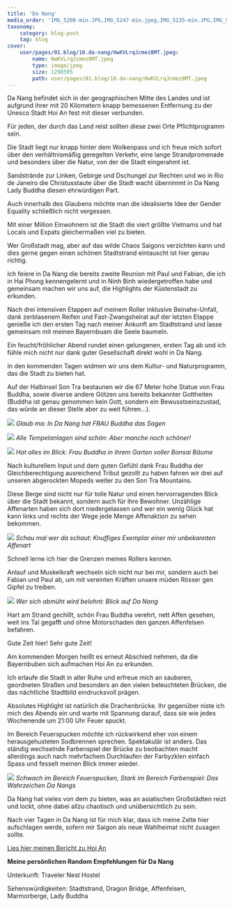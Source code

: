 ```yaml
---
title: 'Da Nang'
media_order: 'IMG_5208-min.JPG,IMG_5247-min.jpeg,IMG_5235-min.JPG,IMG_5245-min.jpeg,HwKVLrqJcmez8MT.jpeg,IMG_5227-min.JPG,IMG_5251-min.JPG'
taxonomy:
    category: blog-post
    tag: blog
cover:
    user/pages/01.blog/10.da-nang/HwKVLrqJcmez8MT.jpeg:
        name: HwKVLrqJcmez8MT.jpeg
        type: image/jpeg
        size: 1298595
        path: user/pages/01.blog/10.da-nang/HwKVLrqJcmez8MT.jpeg
---
```


Da Nang befindet sich in der geographischen Mitte des Landes und ist aufgrund ihrer mit 20 Kilometern knapp bemessenen Entfernung zu der Unesco Stadt Hoi An fest mit dieser verbunden. 

Für jeden, der durch das Land reist sollten diese zwei Orte Pflichtprogramm sein. 

Die Stadt liegt nur knapp hinter dem Wolkenpass und ich freue mich sofort über den verhältnismäßig geregelten Verkehr, eine lange Strandpromenade und besonders über die Natur, von der die Stadt eingerahmt ist. 

Sandstrände zur Linken, Gebirge und Dschungel zur Rechten und wo in Rio de Janeiro die Christusstaute über die Stadt wacht übernimmt in Da Nang Lady Buddha diesen ehrwürdigen Part. 

Auch innerhalb des Glaubens möchte man die idealisierte Idee der Gender Equality schließlich nicht vergessen. 

Mit einer Million Einwohnern ist die Stadt die viert größte Vietnams und hat Locals und Expats gleichermaßen viel zu bieten. 

Wer Großstadt mag, aber auf das wilde Chaos Saigons verzichten kann und dies gerne gegen einen schönen Stadtstrand eintauscht ist hier genau richtig. 

Ich feiere in Da Nang die bereits zweite Reunion mit Paul und Fabian, die ich in Hai Phong kennengelernt und in Ninh Binh wiedergetroffen habe und gemeinsam machen wir uns auf, die Highlights der Küstenstadt zu erkunden. 

Nach drei intensiven Etappen auf meinem Roller inklusive Beinahe-Unfall, dank zerblasenem Reifen und Fast-Zwangsheirat auf der letzten Etappe genieße ich den ersten Tag nach meiner Ankunft am Stadtstrand und lasse gemeinsam mit meinen Bayernbuam die Seele baumeln. 

Ein feucht/fröhlicher Abend rundet einen gelungenen, ersten Tag ab und ich fühle mich nicht nur dank guter Gesellschaft direkt wohl in Da Nang. 

In den kommenden Tagen widmen wir uns dem Kultur- und Naturprogramm, das die Stadt zu bieten hat. 

Auf der Halbinsel Son Tra bestaunen wir die 67 Meter hohe Statue von Frau Buddha, sowie diverse andere Götzen uns bereits bekannter Gottheiten (Buddha ist genau genommen kein Gott, sondern ein Bewusstseinszustad, das würde an dieser Stelle aber zu weit führen...). 

![](IMG_5245-min.jpeg)
_Glaub ma: In Da Nang hat FRAU Buddha das Sagen_

![](IMG_5227-min.JPG)
_Alle Tempelanlagen sind schön: Aber manche noch schöner!_

![](IMG_5235-min.JPG)
_Hat alles im Blick: Frau Buddha in ihrem Garten voller Bonsai Bäume_

Nach kulturellem Input und dem guten Gefühl dank Frau Buddha der Gleichberechtigung ausreichend Tribut gezollt zu haben fahren wir drei auf unseren abgerockten Mopeds weiter zu den Son Tra Mountains. 

Diese Berge sind nicht nur für tolle Natur und einen hervorragenden Blick über die Stadt bekannt, sondern auch für ihre Bewohner. Unzählige Affenarten haben sich dort niedergelassen und wer ein wenig Glück hat kann links und rechts der Wege jede Menge Affenaktion zu sehen bekommen. 

![](IMG_5251-min.JPG)
_Schau mal wer da schaut: Knuffiges Exemplar einer mir unbekannten Affenart_

Schnell lerne ich hier die Grenzen meines Rollers kennen. 

Anlauf und Muskelkraft wechseln sich nicht nur bei mir, sondern auch bei Fabian und Paul ab, um mit vereinten Kräften unsere müden Rösser gen Gipfel zu treiben. 

![](IMG_5247-min.jpeg)
_Wer sich abmüht wird belohnt: Blick auf Da Nang_

Hart am Strand gechillt, schön Frau Buddha verehrt, nett Affen gesehen, weit ins Tal gegafft und ohne Motorschaden den ganzen Affenfelsen befahren. 

Gute Zeit hier! Sehr gute Zeit!

Am kommenden Morgen heißt es erneut Abschied nehmen, da die Bayernbuben sich aufmachen Hoi An zu erkunden. 

Ich erlaufe die Stadt in aller Ruhe und erfreue mich an sauberen, geordneten Straßen und besonders an den vielen beleuchteten Brücken, die das nächtliche Stadtbild eindrucksvoll prägen. 

Absolutes Highlight ist natürlich die Drachenbrücke. Ihr gegenüber niste ich mich des Abends ein und warte mit Spannung darauf, dass sie wie jedes Wochenende um 21:00 Uhr Feuer spuckt. 

Im Bereich Feuerspucken möchte ich rückwirkend eher von einem herausgehusteten Sodbrennen sprechen. Spektakulär ist anders. 
Das ständig wechselnde Farbenspiel der Brücke zu beobachten macht allerdings auch nach mehrfachem Durchlaufen der Farbyzklen einfach Spass und fesselt meinen Blick immer wieder. 

![](IMG_5208-min.JPG)
_Schwach im Bereich Feuerspucken, Stark im Bereich Farbenspiel: Das Wahrzeichen Da Nangs_

Da Nang hat vieles von dem zu bieten, was an asiatischen Großstädten reizt und lockt, ohne dabei allzu chaotisch und unübersichtlich zu sein. 

Nach vier Tagen in Da Nang ist für mich klar, dass ich meine Zelte hier aufschlagen werde, sofern mir Saigon als neue Wahlheimat nicht zusagen sollte. 

[Lies hier meinen Bericht zu Hoi An](http://abgefatzt.de/blog/hoi-an)

**Meine persönlichen Random Empfehlungen für Da Nang**

Unterkunft: Traveler Nest Hostel

Sehenswürdigkeiten: Stadtstrand, Dragon Bridge, Affenfelsen, Marmorberge, Lady Buddha


